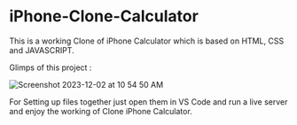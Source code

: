 # iPhone-Clone-Calculator
This is a working Clone of iPhone Calculator which is based on HTML, CSS and JAVASCRIPT.

Glimps of this project : 

![Screenshot 2023-12-02 at 10 54 50 AM](https://github.com/dharmender-bhatnagar/iPhone-Calculator/assets/85331918/7b1a66a4-8973-40c9-b2ff-a23e2660a19f)

For Setting up files together just open them in VS Code and run a live server and enjoy the working of Clone iPhone Calculator.
